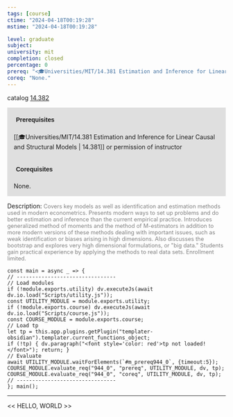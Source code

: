 ```yaml
---
tags: [course]
ctime: "2024-04-18T00:19:28"
mstime: "2024-04-18T00:19:28"

level: graduate
subject: 
university: mit
completion: closed
percentage: 0
prereq: "<🎓Universities/MIT/14.381 Estimation and Inference for Linear Causal and Structural Models> or permission of instructor"
coreq: "None."
---
```


catalog [14.382](http://student.mit.edu/catalog/m14a.html#14.382)

<span style="display: block; padding: 15px; background-color: rgb(100, 100, 100, 0.2);"><font id="m_prereq944_0" style="display: block; font-family: Arial, sans-serif; font-weight: bold; padding: 5px">Prerequisites</font><br><span id="prereq944_0">[[🎓Universities/MIT/14.381 Estimation and Inference for Linear Causal and Structural Models | 14.381]] or permission of instructor</span></span>
<span style="display: block; padding: 15px; background-color: rgb(100, 100, 100, 0.2);"><font id="m_coreq944_0" style="display: block; font-family: Arial, sans-serif; font-weight: bold; padding: 5px">Corequisites</font><br><span id="coreq944_0">None.</span></span>

<font style="">Description:</font>
<font style="color: grey; font-size: 0.8rem;">Covers key models as well as identification and estimation methods used in modern econometrics. Presents modern ways to set up problems and do better estimation and inference than the current empirical practice. Introduces generalized method of moments and the method of M-estimators in addition to more modern versions of these methods dealing with important issues, such as weak identification or biases arising in high dimensions. Also discusses the bootstrap and explores very high dimensional formulations, or "big data." Students gain practical experience by applying the methods to real data sets. Enrollment limited.</font>

```dataviewjs
const main = async _ => {
// --------------------------------
// Load modules
if (!module.exports.utility) dv.executeJs(await dv.io.load("Scripts/utility.js"));
const UTILITY_MODULE = module.exports.utility;
if (!module.exports.course) dv.executeJs(await dv.io.load("Scripts/course.js"));
const COURSE_MODULE = module.exports.course;
// Load tp
let tp = this.app.plugins.getPlugin("templater-obsidian").templater.current_functions_object;
if (!tp) { dv.paragraph("<font style='color: red'>tp not loaded!</font>"); return; }
// Evaluate
await UTILITY_MODULE.waitForElements(`#m_prereq944_0`, {timeout:5});
COURSE_MODULE.evaluate_req("944_0", "prereq", UTILITY_MODULE, dv, tp);
COURSE_MODULE.evaluate_req("944_0", "coreq", UTILITY_MODULE, dv, tp);
// --------------------------------
}; main();
```

---

<< HELLO, WORLD >>
